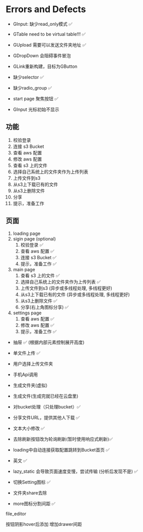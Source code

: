 # Errors and Defects

- GInput: 缺少read_only模式 ✅
- GTable need to be virtual table!!! ✅
- GUpload 需要可以发送文件夹地址 ✅

- GDropDown 会阻碍事件冒泡
- GLink重新构建，目标为GButton
- 缺少selector ✅
- 缺少radio_group ✅

- start page 聚焦按钮 ✅
- GInput 光标初始不显示 

## 功能

1. 校验登录
2. 连接 s3 Bucket
3. 查看 aws 配置
4. 修改 aws 配置
5. 查看 s3 上的文件
6. 选择自己系统上的文件夹作为上传列表
7. 上传文件到s3
8. 从s3上下载已有的文件
9. 从s3上删除文件
10. 分享
11. 提示，准备工作

## 页面

1. loading page
2. sigin page (optional)
   1. 校验登录 ✅
   2. 查看 aws 配置 ✅
   3. 连接 s3 Bucket ✅
   4. 提示，准备工作 ✅
3. main page 
   1. 查看 s3 上的文件 ✅
   2. 选择自己系统上的文件夹作为上传列表 ✅
   3. 上传文件到s3 (异步或多线程处理, 多线程更好)
   4. 从s3上下载已有的文件 (异步或多线程处理, 多线程更好)
   5. 从s3上删除文件 ✅
   6. 分享(右上角图标分享) ✅
4. settings page
   1. 查看 aws 配置 ✅
   2. 修改 aws 配置 ✅
   3. 提示，准备工作 ✅

- 抽屉 ✅ (根据内部元素控制展开高度)
- 单文件上传 ✅
- 用户选择上传文件夹
- 手机Api调用
- 生成文件夹(虚拟)
- 生成文件(生成完就已经在云盘里)

- 对bucket处理（只处理bucket）✅
- 分享文件URL，提供其他人下载 ✅
- 文本大小修改 ✅
- 去除刷新按钮改为轮询刷新(暂时使用响应式刷新)✅
- loading中自动连接获取配置跳转到Bucket首页 ✅
- 英文 ✅
- lazy_static 会导致页面速度变慢，尝试传输 (分析后发现不是) ✅
- 切换Setting图标 ✅
- 文件夹share去除
- more图标分割间距 ✅

file_editor

按钮阴影hover后添加
增加drawer间距